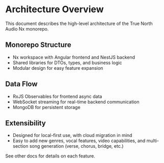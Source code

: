 # Architecture Overview

This document describes the high-level architecture of the True North Audio Nx monorepo.

## Monorepo Structure
- Nx workspace with Angular frontend and NestJS backend
- Shared libraries for DTOs, types, and business logic
- Modular design for easy feature expansion

## Data Flow
- RxJS Observables for frontend async data
- WebSocket streaming for real-time backend communication
- MongoDB for persistent storage


## Extensibility
- Designed for local-first use, with cloud migration in mind
- Easy to add new genres, vocal features, video capabilities, and multi-section song generation (verse, chorus, bridge, etc.)

See other docs for details on each feature.